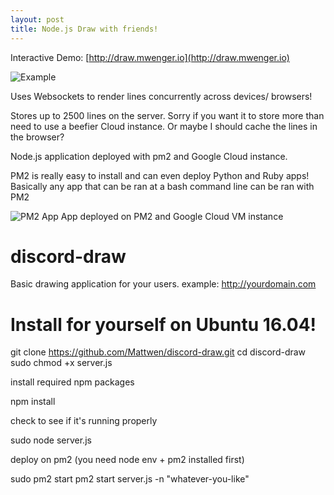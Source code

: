 ```yaml
---
layout: post
title: Node.js Draw with friends!
---
```

Interactive Demo: [http://draw.mwenger.io](http://draw.mwenger.io)

![Example](https://i.imgur.com/jZp7WuZ.png)

Uses Websockets to render lines concurrently across devices/ browsers!

Stores up to 2500 lines on the server. Sorry if you want it to store more than need to use a beefier Cloud instance. Or maybe I should cache the lines in the browser?

Node.js application deployed with pm2 and Google Cloud instance.

PM2 is really easy to install and can even deploy Python and Ruby apps! Basically any app that can be ran at a bash command line can be ran with PM2

![PM2 App](https://i.imgur.com/oYCNC7c.png)
App deployed on PM2 and Google Cloud VM instance

# discord-draw
Basic drawing application for your users.
example: http://yourdomain.com

# Install for yourself on Ubuntu 16.04!

   git clone https://github.com/Mattwen/discord-draw.git
   cd discord-draw
   sudo chmod +x server.js

install required npm packages

   npm install
    
check to see if it's running properly

   sudo node server.js
    
deploy on pm2 (you need node env + pm2 installed first)

   sudo pm2 start
   pm2 start server.js -n "whatever-you-like"



